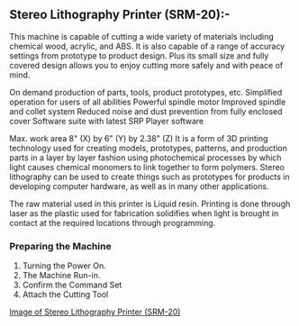 ## Stereo Lithography Printer (SRM-20):-

This machine is capable of cutting a wide variety of materials including
chemical wood, acrylic, and ABS. It is also capable of a range of accuracy
settings from prototype to product design. Plus its small size and fully
covered design allows you to enjoy cutting more safely and with peace of
mind.

On demand production of parts, tools, product prototypes, etc.
Simplified operation for users of all abilities
Powerful spindle motor
Improved spindle and collet system
Reduced noise and dust prevention from fully enclosed cover
Software suite with latest SRP Player software

Max. work area 8" (X) by 6" (Y) by 2.38" (Z)
It is a form of 3D printing technology used for creating models, prototypes, patterns, and production parts in a layer by layer fashion using photochemical processes by which light causes chemical monomers to link together to form polymers. Stereo lithography can be used to create things such as prototypes for products in developing computer hardware, as well as in many other applications.

The raw material used in this printer is Liquid resin. Printing is done through laser as the plastic used for fabrication solidifies when light is brought in contact at the required locations through programming.

### Preparing the Machine
1. Turning the Power On.
2. The Machine Run-in.
3. Confirm the Command Set
4. Attach the Cutting Tool

[Image of Stereo Lithography Printer (SRM-20)](/img/stereo-lithography-printer.jpg)